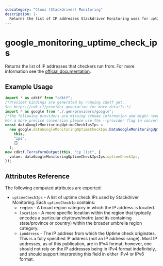 ```yaml
---
subcategory: "Cloud (Stackdriver) Monitoring"
description: |-
  Returns the list of IP addresses Stackdriver Monitoring uses for uptime checking.
---
```


# google\_monitoring\_uptime\_check\_ips

Returns the list of IP addresses that checkers run from. For more information see
the [official documentation](https://cloud.google.com/monitoring/uptime-checks#get-ips).

## Example Usage

```typescript
import * as cdktf from "cdktf";
/*Provider bindings are generated by running cdktf get.
See https://cdk.tf/provider-generation for more details.*/
import * as google from "./.gen/providers/google";
/*The following providers are missing schema information and might need manual adjustments to synthesize correctly: google.
For a more precise conversion please use the --provider flag in convert.*/
const dataGoogleMonitoringUptimeCheckIpsIps =
  new google.dataGoogleMonitoringUptimeCheckIps.DataGoogleMonitoringUptimeCheckIps(
    this,
    "ips",
    {}
  );
new cdktf.TerraformOutput(this, "ip_list", {
  value: dataGoogleMonitoringUptimeCheckIpsIps.uptimeCheckIps,
});

```

## Attributes Reference

The following computed attributes are exported:

* `uptimeCheckIps` - A list of uptime check IPs used by Stackdriver Monitoring. Each `uptimeCheckIp` contains:
  * `region` - A broad region category in which the IP address is located.
  * `location` - A more specific location within the region that typically encodes a particular city/town/metro
    (and its containing state/province or country) within the broader umbrella region category.
  * `ipAddress` - The IP address from which the Uptime check originates. This is a fully specified IP address
    (not an IP address range). Most IP addresses, as of this publication, are in IPv4 format; however, one should not
    rely on the IP addresses being in IPv4 format indefinitely, and should support interpreting this field in either
    IPv4 or IPv6 format.
